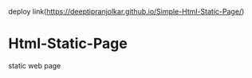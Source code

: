 deploy link(https://deeptipranjolkar.github.io/Simple-Html-Static-Page/)
# Html-Static-Page
static web page
